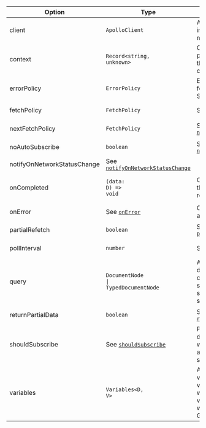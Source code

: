 | Option | Type | Description |
| ------ | ---- | ----------- |
| client | <pre class="language-ts"><code class="language-ts">ApolloClient</code></pre> | ApolloClient instance use to make the call. |
| context | <pre class="language-ts"><code class="language-ts">Record<span class="token operator">&lt;</span><span class="token builtin">string</span><span class="token punctuation">,</span> <span class="token builtin">unknown</span><span class="token operator">&gt;</span></code></pre> | Context object passed through the link execution chain. |
| errorPolicy | <pre class="language-ts"><code class="language-ts">ErrorPolicy</code></pre> | Error policy to use for the mutation. See [`errorPolicy`](/api/interfaces/query/#errorpolicy) |
| fetchPolicy | <pre class="language-ts"><code class="language-ts">FetchPolicy</code></pre> | See [`fetchPolicy`](/api/interfaces/query/#fetchpolicy) |
| nextFetchPolicy | <pre class="language-ts"><code class="language-ts">FetchPolicy</code></pre> | See [`nextFetchPolicy`](/api/interfaces/query/#nextfetchpolicy) |
| noAutoSubscribe | <pre class="language-ts"><code class="language-ts">boolean</code></pre> | See [`noAutoSubscribe`](/api/interfaces/query/#noautosubscribe) |
| notifyOnNetworkStatusChange | See [`notifyOnNetworkStatusChange`](/api/interfaces/query/#notifyonnetworkstatuschange) |
| onCompleted | <pre class="language-ts"><code class="language-ts"><span class="token punctuation">(</span>data<span class="token punctuation">:</span> D) <span class="token operator">=></span> <span class="token keyword">void</span></code></pre> | Callback for when the query resolves. |
| onError | See [`onError`](/api/interfaces/query/#onerror) | Callback for when an error occurs. |
| partialRefetch | <pre class="language-ts"><code class="language-ts">boolean</code></pre> | See [`partialRefetch`](/api/interfaces/query/#partialrefetch) |
| pollInterval | <pre class="language-ts"><code class="language-ts">number</code></pre> | See [`pollInterval`](/api/interfaces/query/#pollinterval) |
| query | <pre class="language-ts"><code class="language-ts">DocumentNode <span class="token operator">&vert;</span> TypedDocumentNode</code></pre> | A GraphQL document that consists of a single query to be sent down to the server. |
| returnPartialData | <pre class="language-ts"><code class="language-ts">boolean</code></pre> | See [`returnPartialData`](/api/interfaces/query/#returnpartialdata) |
| shouldSubscribe | See [`shouldSubscribe`](/api/interfaces/query/#shouldsubscribe) | Predicate which determines whether or not to automatically subscribe |
| variables | <pre class="language-ts"><code class="language-ts">Variables<span class="token operator">&lt;</span><span class="token constant">D</span><span class="token punctuation">,</span> <span class="token constant">V</span><span class="token operator">&gt;</span> </code></pre> | A map going from variable name to variable value, where the variables are used within the GraphQL query. |
